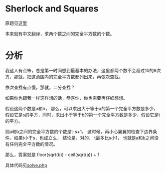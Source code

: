 # Sherlock and Squares
原题见[这里](https://www.hackerrank.com/challenges/sherlock-and-squares/problem)

本来就有中文翻译，求两个数之间的完全平方数的个数。

# 分析

我这人有点笨，总是第一时间想到最基本的办法，这里都两个数不会超过10的9次方，那就，把这范围内的完全平方数都列出来，再依次查找。

依次查找有点慢，那就，二分查找？

如果你也跟我一样这样想的话，恭喜你，你也需要再仔细想想。

假设这两个数是a和b， 那么，可以求出大于等于a的第一个完全平方数是多少，假设它是s的平方，同时，求出小于等于b的第一个完全平方数是多少，假设它是t的平方。

则a和b之间的完全平方数的个数是t-s+1。 这时候，再小心翼翼的检查下边界条件，如果t小于s，也成立么， 结论是，对的， t最多比s小1， 也就是a和b之间没有任何完全平方数的情况。

那么，答案就是 floor(sqrt(b)) - ceil(sqrt(a)) + 1 

具体代码见[solve.php](./solve.php)
